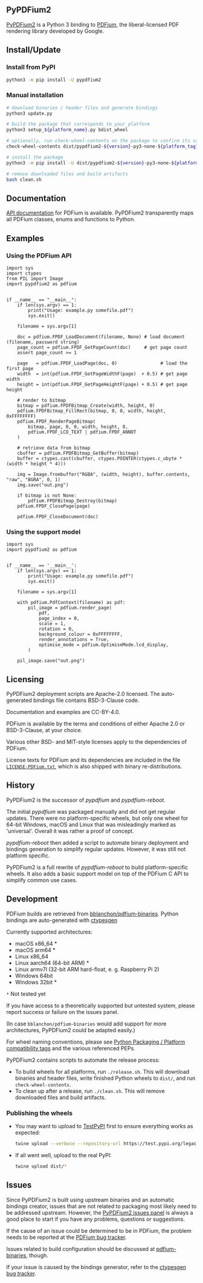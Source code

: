 <!-- SPDX-FileCopyrightText: 2021 geisserml <geisserml@gmail.com> -->
<!-- SPDX-License-Identifier: CC-BY-4.0 -->

## PyPDFium2

[PyPDFium2](https://github.com/pypdfium2-team/pypdfium2) is a Python 3 binding to
[PDFium](https://pdfium.googlesource.com/pdfium/+/refs/heads/main), the liberal-licensed
PDF rendering library developed by Google.

## Install/Update

### Install from PyPI

```bash
python3 -m pip install -U pypdfium2
```

### Manual installation

```bash
# download binaries / header files and generate bindings
python3 update.py

# build the package that corresponds to your platform
python3 setup_${platform_name}.py bdist_wheel

# optionally, run check-wheel-contents on the package to confirm its validity
check-wheel-contents dist/pypdfium2-${version}-py3-none-${platform_tag}.whl

# install the package
python3 -m pip install -U dist/pypdfium2-${version}-py3-none-${platform_tag}.whl

# remove downloaded files and build artifacts
bash clean.sh
```


## Documentation

[API documentation](https://developers.foxit.com/resources/pdf-sdk/c_api_reference_pdfium/group___f_p_d_f_i_u_m.html)
for PDFium is available.
PyPDFium2 transparently maps all PDFium classes, enums and functions to Python.


## Examples

### Using the PDFium API

```python3
import sys
import ctypes
from PIL import Image
import pypdfium2 as pdfium


if __name__ == "__main__":
    if len(sys.argv) == 1:
        print("Usage: example.py somefile.pdf")
        sys.exit()
    
    filename = sys.argv[1]
    
    doc = pdfium.FPDF_LoadDocument(filename, None) # load document (filename, password string)
    page_count = pdfium.FPDF_GetPageCount(doc)     # get page count
    assert page_count >= 1

    page   = pdfium.FPDF_LoadPage(doc, 0)                # load the first page
    width  = int(pdfium.FPDF_GetPageWidthF(page)  + 0.5) # get page width
    height = int(pdfium.FPDF_GetPageHeightF(page) + 0.5) # get page height
    
    # render to bitmap
    bitmap = pdfium.FPDFBitmap_Create(width, height, 0)
    pdfium.FPDFBitmap_FillRect(bitmap, 0, 0, width, height, 0xFFFFFFFF)
    pdfium.FPDF_RenderPageBitmap(
        bitmap, page, 0, 0, width, height, 0, 
        pdfium.FPDF_LCD_TEXT | pdfium.FPDF_ANNOT
    )
    
    # retrieve data from bitmap
    cbuffer = pdfium.FPDFBitmap_GetBuffer(bitmap)
    buffer = ctypes.cast(cbuffer, ctypes.POINTER(ctypes.c_ubyte * (width * height * 4)))

    img = Image.frombuffer("RGBA", (width, height), buffer.contents, "raw", "BGRA", 0, 1)
    img.save("out.png")
    
    if bitmap is not None:
        pdfium.FPDFBitmap_Destroy(bitmap)
    pdfium.FPDF_ClosePage(page)
    
    pdfium.FPDF_CloseDocument(doc)
```

### Using the support model

```python3
import sys
import pypdfium2 as pdfium


if __name__ == '__main__':
    if len(sys.argv) == 1:
        print("Usage: example.py somefile.pdf")
        sys.exit()
    
    filename = sys.argv[1]
    
    with pdfium.PdfContext(filename) as pdf:
        pil_image = pdfium.render_page(
            pdf,
            page_index = 0,
            scale = 1,
            rotation = 0,
            background_colour = 0xFFFFFFFF,
            render_annotations = True,
            optimise_mode = pdfium.OptimiseMode.lcd_display,
        )
    
    pil_image.save("out.png")
```


## Licensing

PyPDFium2 deployment scripts are Apache-2.0 licensed.
The auto-generated bindings file contains BSD-3-Clause code.

Documentation and examples are CC-BY-4.0.

PDFium is available by the terms and conditions of either Apache 2.0 or BSD-3-Clause, at your choice.

Various other BSD- and MIT-style licenses apply to the dependencies of PDFium.

License texts for PDFium and its dependencies are included in the file
[`LICENSE-PDFium.txt`](LICENSE-PDFium.txt), which is also shipped with binary re-distributions.


## History

PyPDFium2 is the successor of *pypdfium* and *pypdfium-reboot*.

The initial *pypdfium* was packaged manually and did not get regular updates.
There were no platform-specific wheels, but only one wheel for 64-bit Windows, macOS and
Linux that was misleadingly marked as 'universal'. Overall it was rather a proof of concept.

*pypdfium-reboot* then added a script to automate binary deployment and bindings generation
to simplify regular updates. However, it was still not platform specific.

PyPDFium2 is a full rewrite of *pypdfium-reboot* to build platform-specific wheels.
It also adds a basic support model on top of the PDFium C API to simplify common use cases.


## Development

PDFium builds are retrieved from [bblanchon/pdfium-binaries](https://github.com/bblanchon/pdfium-binaries).
Python bindings are auto-generated with [ctypesgen](https://github.com/ctypesgen/ctypesgen)

Currently supported architectures:

* macOS x86_64 *
* macOS arm64 *
* Linux x86_64
* Linux aarch64 (64-bit ARM) *
* Linux armv7l (32-bit ARM hard-float, e. g. Raspberry Pi 2)
* Windows 64bit
* Windows 32bit *

`*` Not tested yet

If you have access to a theoretically supported but untested system, please report
success or failure on the issues panel.

(In case `bblanchon/pdfium-binaries` would add support for more architectures, PyPDFium2
could be adapted easily.)

For wheel naming conventions, please see
[Python Packaging / Platform compatibility tags](https://packaging.python.org/specifications/platform-compatibility-tags/)
and the various referenced PEPs.

PyPDFium2 contains scripts to automate the release process:

* To build wheels for all platforms, run `./release.sh`. This will download binaries
  and header files, write finished Python wheels to `dist/`, and run `check-wheel-contents`.
* To clean up after a release, run `./clean.sh`. This will remove downloaded files and
  build artifacts.

### Publishing the wheels

* You may want to upload to [TestPyPI](https://test.pypi.org/legacy/) first to ensure
  everything works as expected:
  ```bash
  twine upload --verbose --repository-url https://test.pypi.org/legacy/ dist/*
  ```
* If all went well, upload to the real PyPI:
  ```bash
  twine upload dist/*
  ```


## Issues

Since PyPDFium2 is built using upstream binaries and an automatic bindings creator,
issues that are not related to packaging most likely need to be addressed upstream.
However, the [PyPDFium2 issues panel](https://github.com/pypdfium2-team/pypdfium2/issues)
is always a good place to start if you have any problems, questions or suggestions.

If the cause of an issue could be determined to be in PDFium, the problem needs to be
reported at the [PDFium bug tracker](https://bugs.chromium.org/p/pdfium/issues/list).

Issues related to build configuration should be discussed at
[pdfium-binaries](https://github.com/bblanchon/pdfium-binaries/issues), though.

If your issue is caused by the bindings generator, refer to the
[ctypesgen bug tracker](https://github.com/ctypesgen/ctypesgen/issues).
